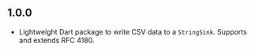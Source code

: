 ## 1.0.0

- Lightweight Dart package to write CSV data to a `StringSink`. Supports and extends RFC 4180.


